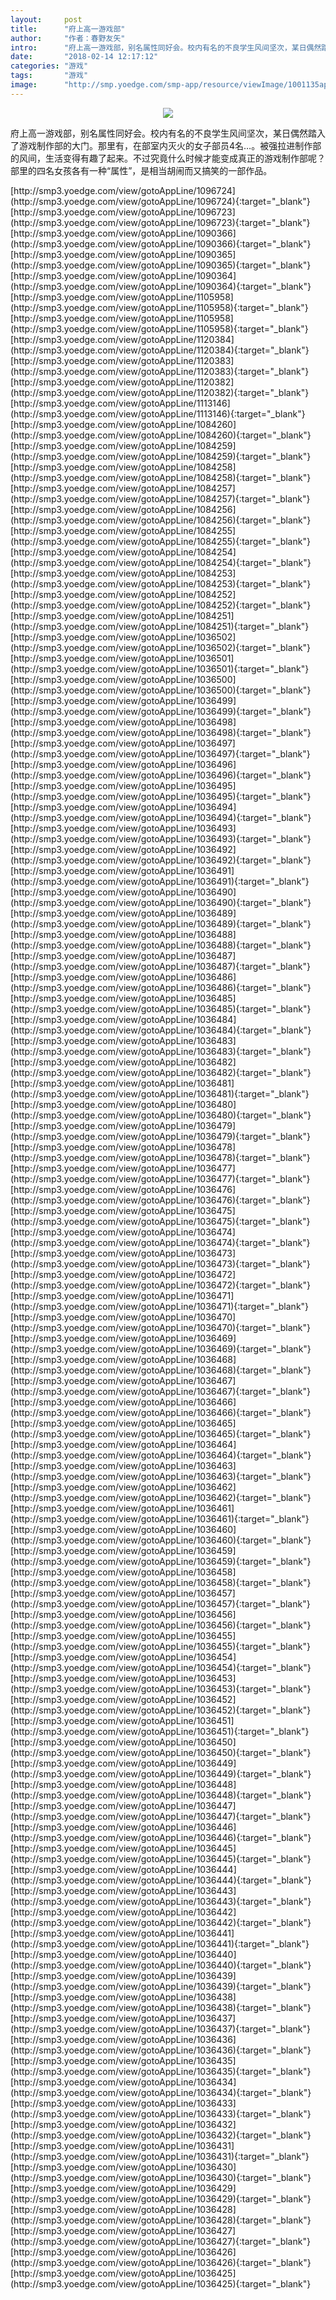 ```yaml
---
layout:     post
title:      "府上高一游戏部"
author:     "作者：春野友矢"
intro:      "府上高一游戏部，别名属性同好会。校内有名的不良学生风间坚次，某日偶然踏入了游戏制作部的大门。那里有，在部室内灭火的女子部员4名…。被强拉进制作部的风间，生活变得有趣了起来。不过究竟什么时候才能变成真正的游戏制作部呢？部里的四名女孩各有一种“属性”，是相当胡闹而又搞笑的一部作品。"
date:       "2018-02-14 12:17:12"
categories: "游戏"
tags:       "游戏"
image:      "http://smp.yoedge.com/smp-app/resource/viewImage/1001135appline.png"
---
```

<div style="text-align: center">
<p><img src="http://smp.yoedge.com/smp-app/resource/viewImage/1001135appline.png"/></p>
</div>
<p class="post-meta">
<span>府上高一游戏部，别名属性同好会。校内有名的不良学生风间坚次，某日偶然踏入了游戏制作部的大门。那里有，在部室内灭火的女子部员4名…。被强拉进制作部的风间，生活变得有趣了起来。不过究竟什么时候才能变成真正的游戏制作部呢？部里的四名女孩各有一种“属性”，是相当胡闹而又搞笑的一部作品。</span>
</p>
[http://smp3.yoedge.com/view/gotoAppLine/1096724](http://smp3.yoedge.com/view/gotoAppLine/1096724){:target="_blank"}
[http://smp3.yoedge.com/view/gotoAppLine/1096723](http://smp3.yoedge.com/view/gotoAppLine/1096723){:target="_blank"}
[http://smp3.yoedge.com/view/gotoAppLine/1090366](http://smp3.yoedge.com/view/gotoAppLine/1090366){:target="_blank"}
[http://smp3.yoedge.com/view/gotoAppLine/1090365](http://smp3.yoedge.com/view/gotoAppLine/1090365){:target="_blank"}
[http://smp3.yoedge.com/view/gotoAppLine/1090364](http://smp3.yoedge.com/view/gotoAppLine/1090364){:target="_blank"}
[http://smp3.yoedge.com/view/gotoAppLine/1105958](http://smp3.yoedge.com/view/gotoAppLine/1105958){:target="_blank"}
[http://smp3.yoedge.com/view/gotoAppLine/1105958](http://smp3.yoedge.com/view/gotoAppLine/1105958){:target="_blank"}
[http://smp3.yoedge.com/view/gotoAppLine/1120384](http://smp3.yoedge.com/view/gotoAppLine/1120384){:target="_blank"}
[http://smp3.yoedge.com/view/gotoAppLine/1120383](http://smp3.yoedge.com/view/gotoAppLine/1120383){:target="_blank"}
[http://smp3.yoedge.com/view/gotoAppLine/1120382](http://smp3.yoedge.com/view/gotoAppLine/1120382){:target="_blank"}
[http://smp3.yoedge.com/view/gotoAppLine/1113146](http://smp3.yoedge.com/view/gotoAppLine/1113146){:target="_blank"}
[http://smp3.yoedge.com/view/gotoAppLine/1084260](http://smp3.yoedge.com/view/gotoAppLine/1084260){:target="_blank"}
[http://smp3.yoedge.com/view/gotoAppLine/1084259](http://smp3.yoedge.com/view/gotoAppLine/1084259){:target="_blank"}
[http://smp3.yoedge.com/view/gotoAppLine/1084258](http://smp3.yoedge.com/view/gotoAppLine/1084258){:target="_blank"}
[http://smp3.yoedge.com/view/gotoAppLine/1084257](http://smp3.yoedge.com/view/gotoAppLine/1084257){:target="_blank"}
[http://smp3.yoedge.com/view/gotoAppLine/1084256](http://smp3.yoedge.com/view/gotoAppLine/1084256){:target="_blank"}
[http://smp3.yoedge.com/view/gotoAppLine/1084255](http://smp3.yoedge.com/view/gotoAppLine/1084255){:target="_blank"}
[http://smp3.yoedge.com/view/gotoAppLine/1084254](http://smp3.yoedge.com/view/gotoAppLine/1084254){:target="_blank"}
[http://smp3.yoedge.com/view/gotoAppLine/1084253](http://smp3.yoedge.com/view/gotoAppLine/1084253){:target="_blank"}
[http://smp3.yoedge.com/view/gotoAppLine/1084252](http://smp3.yoedge.com/view/gotoAppLine/1084252){:target="_blank"}
[http://smp3.yoedge.com/view/gotoAppLine/1084251](http://smp3.yoedge.com/view/gotoAppLine/1084251){:target="_blank"}
[http://smp3.yoedge.com/view/gotoAppLine/1036502](http://smp3.yoedge.com/view/gotoAppLine/1036502){:target="_blank"}
[http://smp3.yoedge.com/view/gotoAppLine/1036501](http://smp3.yoedge.com/view/gotoAppLine/1036501){:target="_blank"}
[http://smp3.yoedge.com/view/gotoAppLine/1036500](http://smp3.yoedge.com/view/gotoAppLine/1036500){:target="_blank"}
[http://smp3.yoedge.com/view/gotoAppLine/1036499](http://smp3.yoedge.com/view/gotoAppLine/1036499){:target="_blank"}
[http://smp3.yoedge.com/view/gotoAppLine/1036498](http://smp3.yoedge.com/view/gotoAppLine/1036498){:target="_blank"}
[http://smp3.yoedge.com/view/gotoAppLine/1036497](http://smp3.yoedge.com/view/gotoAppLine/1036497){:target="_blank"}
[http://smp3.yoedge.com/view/gotoAppLine/1036496](http://smp3.yoedge.com/view/gotoAppLine/1036496){:target="_blank"}
[http://smp3.yoedge.com/view/gotoAppLine/1036495](http://smp3.yoedge.com/view/gotoAppLine/1036495){:target="_blank"}
[http://smp3.yoedge.com/view/gotoAppLine/1036494](http://smp3.yoedge.com/view/gotoAppLine/1036494){:target="_blank"}
[http://smp3.yoedge.com/view/gotoAppLine/1036493](http://smp3.yoedge.com/view/gotoAppLine/1036493){:target="_blank"}
[http://smp3.yoedge.com/view/gotoAppLine/1036492](http://smp3.yoedge.com/view/gotoAppLine/1036492){:target="_blank"}
[http://smp3.yoedge.com/view/gotoAppLine/1036491](http://smp3.yoedge.com/view/gotoAppLine/1036491){:target="_blank"}
[http://smp3.yoedge.com/view/gotoAppLine/1036490](http://smp3.yoedge.com/view/gotoAppLine/1036490){:target="_blank"}
[http://smp3.yoedge.com/view/gotoAppLine/1036489](http://smp3.yoedge.com/view/gotoAppLine/1036489){:target="_blank"}
[http://smp3.yoedge.com/view/gotoAppLine/1036488](http://smp3.yoedge.com/view/gotoAppLine/1036488){:target="_blank"}
[http://smp3.yoedge.com/view/gotoAppLine/1036487](http://smp3.yoedge.com/view/gotoAppLine/1036487){:target="_blank"}
[http://smp3.yoedge.com/view/gotoAppLine/1036486](http://smp3.yoedge.com/view/gotoAppLine/1036486){:target="_blank"}
[http://smp3.yoedge.com/view/gotoAppLine/1036485](http://smp3.yoedge.com/view/gotoAppLine/1036485){:target="_blank"}
[http://smp3.yoedge.com/view/gotoAppLine/1036484](http://smp3.yoedge.com/view/gotoAppLine/1036484){:target="_blank"}
[http://smp3.yoedge.com/view/gotoAppLine/1036483](http://smp3.yoedge.com/view/gotoAppLine/1036483){:target="_blank"}
[http://smp3.yoedge.com/view/gotoAppLine/1036482](http://smp3.yoedge.com/view/gotoAppLine/1036482){:target="_blank"}
[http://smp3.yoedge.com/view/gotoAppLine/1036481](http://smp3.yoedge.com/view/gotoAppLine/1036481){:target="_blank"}
[http://smp3.yoedge.com/view/gotoAppLine/1036480](http://smp3.yoedge.com/view/gotoAppLine/1036480){:target="_blank"}
[http://smp3.yoedge.com/view/gotoAppLine/1036479](http://smp3.yoedge.com/view/gotoAppLine/1036479){:target="_blank"}
[http://smp3.yoedge.com/view/gotoAppLine/1036478](http://smp3.yoedge.com/view/gotoAppLine/1036478){:target="_blank"}
[http://smp3.yoedge.com/view/gotoAppLine/1036477](http://smp3.yoedge.com/view/gotoAppLine/1036477){:target="_blank"}
[http://smp3.yoedge.com/view/gotoAppLine/1036476](http://smp3.yoedge.com/view/gotoAppLine/1036476){:target="_blank"}
[http://smp3.yoedge.com/view/gotoAppLine/1036475](http://smp3.yoedge.com/view/gotoAppLine/1036475){:target="_blank"}
[http://smp3.yoedge.com/view/gotoAppLine/1036474](http://smp3.yoedge.com/view/gotoAppLine/1036474){:target="_blank"}
[http://smp3.yoedge.com/view/gotoAppLine/1036473](http://smp3.yoedge.com/view/gotoAppLine/1036473){:target="_blank"}
[http://smp3.yoedge.com/view/gotoAppLine/1036472](http://smp3.yoedge.com/view/gotoAppLine/1036472){:target="_blank"}
[http://smp3.yoedge.com/view/gotoAppLine/1036471](http://smp3.yoedge.com/view/gotoAppLine/1036471){:target="_blank"}
[http://smp3.yoedge.com/view/gotoAppLine/1036470](http://smp3.yoedge.com/view/gotoAppLine/1036470){:target="_blank"}
[http://smp3.yoedge.com/view/gotoAppLine/1036469](http://smp3.yoedge.com/view/gotoAppLine/1036469){:target="_blank"}
[http://smp3.yoedge.com/view/gotoAppLine/1036468](http://smp3.yoedge.com/view/gotoAppLine/1036468){:target="_blank"}
[http://smp3.yoedge.com/view/gotoAppLine/1036467](http://smp3.yoedge.com/view/gotoAppLine/1036467){:target="_blank"}
[http://smp3.yoedge.com/view/gotoAppLine/1036466](http://smp3.yoedge.com/view/gotoAppLine/1036466){:target="_blank"}
[http://smp3.yoedge.com/view/gotoAppLine/1036465](http://smp3.yoedge.com/view/gotoAppLine/1036465){:target="_blank"}
[http://smp3.yoedge.com/view/gotoAppLine/1036464](http://smp3.yoedge.com/view/gotoAppLine/1036464){:target="_blank"}
[http://smp3.yoedge.com/view/gotoAppLine/1036463](http://smp3.yoedge.com/view/gotoAppLine/1036463){:target="_blank"}
[http://smp3.yoedge.com/view/gotoAppLine/1036462](http://smp3.yoedge.com/view/gotoAppLine/1036462){:target="_blank"}
[http://smp3.yoedge.com/view/gotoAppLine/1036461](http://smp3.yoedge.com/view/gotoAppLine/1036461){:target="_blank"}
[http://smp3.yoedge.com/view/gotoAppLine/1036460](http://smp3.yoedge.com/view/gotoAppLine/1036460){:target="_blank"}
[http://smp3.yoedge.com/view/gotoAppLine/1036459](http://smp3.yoedge.com/view/gotoAppLine/1036459){:target="_blank"}
[http://smp3.yoedge.com/view/gotoAppLine/1036458](http://smp3.yoedge.com/view/gotoAppLine/1036458){:target="_blank"}
[http://smp3.yoedge.com/view/gotoAppLine/1036457](http://smp3.yoedge.com/view/gotoAppLine/1036457){:target="_blank"}
[http://smp3.yoedge.com/view/gotoAppLine/1036456](http://smp3.yoedge.com/view/gotoAppLine/1036456){:target="_blank"}
[http://smp3.yoedge.com/view/gotoAppLine/1036455](http://smp3.yoedge.com/view/gotoAppLine/1036455){:target="_blank"}
[http://smp3.yoedge.com/view/gotoAppLine/1036454](http://smp3.yoedge.com/view/gotoAppLine/1036454){:target="_blank"}
[http://smp3.yoedge.com/view/gotoAppLine/1036453](http://smp3.yoedge.com/view/gotoAppLine/1036453){:target="_blank"}
[http://smp3.yoedge.com/view/gotoAppLine/1036452](http://smp3.yoedge.com/view/gotoAppLine/1036452){:target="_blank"}
[http://smp3.yoedge.com/view/gotoAppLine/1036451](http://smp3.yoedge.com/view/gotoAppLine/1036451){:target="_blank"}
[http://smp3.yoedge.com/view/gotoAppLine/1036450](http://smp3.yoedge.com/view/gotoAppLine/1036450){:target="_blank"}
[http://smp3.yoedge.com/view/gotoAppLine/1036449](http://smp3.yoedge.com/view/gotoAppLine/1036449){:target="_blank"}
[http://smp3.yoedge.com/view/gotoAppLine/1036448](http://smp3.yoedge.com/view/gotoAppLine/1036448){:target="_blank"}
[http://smp3.yoedge.com/view/gotoAppLine/1036447](http://smp3.yoedge.com/view/gotoAppLine/1036447){:target="_blank"}
[http://smp3.yoedge.com/view/gotoAppLine/1036446](http://smp3.yoedge.com/view/gotoAppLine/1036446){:target="_blank"}
[http://smp3.yoedge.com/view/gotoAppLine/1036445](http://smp3.yoedge.com/view/gotoAppLine/1036445){:target="_blank"}
[http://smp3.yoedge.com/view/gotoAppLine/1036444](http://smp3.yoedge.com/view/gotoAppLine/1036444){:target="_blank"}
[http://smp3.yoedge.com/view/gotoAppLine/1036443](http://smp3.yoedge.com/view/gotoAppLine/1036443){:target="_blank"}
[http://smp3.yoedge.com/view/gotoAppLine/1036442](http://smp3.yoedge.com/view/gotoAppLine/1036442){:target="_blank"}
[http://smp3.yoedge.com/view/gotoAppLine/1036441](http://smp3.yoedge.com/view/gotoAppLine/1036441){:target="_blank"}
[http://smp3.yoedge.com/view/gotoAppLine/1036440](http://smp3.yoedge.com/view/gotoAppLine/1036440){:target="_blank"}
[http://smp3.yoedge.com/view/gotoAppLine/1036439](http://smp3.yoedge.com/view/gotoAppLine/1036439){:target="_blank"}
[http://smp3.yoedge.com/view/gotoAppLine/1036438](http://smp3.yoedge.com/view/gotoAppLine/1036438){:target="_blank"}
[http://smp3.yoedge.com/view/gotoAppLine/1036437](http://smp3.yoedge.com/view/gotoAppLine/1036437){:target="_blank"}
[http://smp3.yoedge.com/view/gotoAppLine/1036436](http://smp3.yoedge.com/view/gotoAppLine/1036436){:target="_blank"}
[http://smp3.yoedge.com/view/gotoAppLine/1036435](http://smp3.yoedge.com/view/gotoAppLine/1036435){:target="_blank"}
[http://smp3.yoedge.com/view/gotoAppLine/1036434](http://smp3.yoedge.com/view/gotoAppLine/1036434){:target="_blank"}
[http://smp3.yoedge.com/view/gotoAppLine/1036433](http://smp3.yoedge.com/view/gotoAppLine/1036433){:target="_blank"}
[http://smp3.yoedge.com/view/gotoAppLine/1036432](http://smp3.yoedge.com/view/gotoAppLine/1036432){:target="_blank"}
[http://smp3.yoedge.com/view/gotoAppLine/1036431](http://smp3.yoedge.com/view/gotoAppLine/1036431){:target="_blank"}
[http://smp3.yoedge.com/view/gotoAppLine/1036430](http://smp3.yoedge.com/view/gotoAppLine/1036430){:target="_blank"}
[http://smp3.yoedge.com/view/gotoAppLine/1036429](http://smp3.yoedge.com/view/gotoAppLine/1036429){:target="_blank"}
[http://smp3.yoedge.com/view/gotoAppLine/1036428](http://smp3.yoedge.com/view/gotoAppLine/1036428){:target="_blank"}
[http://smp3.yoedge.com/view/gotoAppLine/1036427](http://smp3.yoedge.com/view/gotoAppLine/1036427){:target="_blank"}
[http://smp3.yoedge.com/view/gotoAppLine/1036426](http://smp3.yoedge.com/view/gotoAppLine/1036426){:target="_blank"}
[http://smp3.yoedge.com/view/gotoAppLine/1036425](http://smp3.yoedge.com/view/gotoAppLine/1036425){:target="_blank"}


